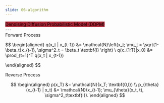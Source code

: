 ```yaml
---
slide: 06-algorithm 
---
```


<div style="text-align: left">
    <mark style="background-color: #ab2333!important"> 
        Denoising Diffusion Probabilistic Model (DDPM)
    </mark> 
</div>
---

<div style="text-align: left">
Forward Process
</div>


$$
\begin{aligned}
	q(x_t | x_{t-1}) &= \mathcal{N}\left(x_t; \mu_t = \sqrt{1-\beta_t}x_{t-1}, \sigma^2_t = \beta_t \textbf{I} \right) \\ 
	q(x_{1:T}|x_0) &= \prod_{t=1}^T q(x_t | x_{t-1})
		
\end{aligned}
$$

<div style="text-align: left">
Reverse Process
</div>

$$
\begin{aligned}
	p(x_T) &= \mathcal{N}(x_T; \textbf{0,I}) \\
	p_{\theta}(x_{t-1} | x_t) &= \mathcal{N}(x_{t-1}; \mu_{\theta}(x_t, t), \sigma^2_t\textbf{I}).
\end{aligned}
$$